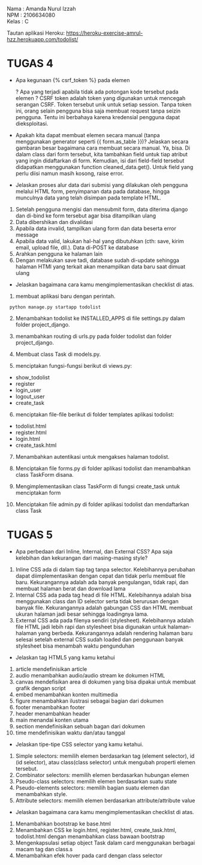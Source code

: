 Nama    : Amanda Nurul Izzah
<br>
NPM     : 2106634080
<br>
Kelas   : C
<br>

Tautan aplikasi Heroku: https://heroku-exercise-amrul-hzz.herokuapp.com/todolist/

# TUGAS 4

- Apa kegunaan {% csrf_token %} pada elemen <form>? Apa yang terjadi apabila tidak ada potongan kode tersebut pada elemen <form>?
CSRF token adalah token yang digunakan untuk mencegah serangan CSRF. Token tersebut unik untuk setiap session. Tanpa token ini, orang selain pengguna bisa saja membuat request tanpa seizin pengguna. Tentu ini berbahaya karena kredensial pengguna dapat dieksploitasi.

- Apakah kita dapat membuat elemen <form> secara manual (tanpa menggunakan generator seperti {{ form.as_table }})? Jelaskan secara gambaran besar bagaimana cara membuat <form> secara manual.
Ya, bisa. Di dalam class dari form tersebut, kita tambahkan field untuk tiap atribut yang ingin didaftarkan di form. Kemudian, isi dari field-field tersebut didapatkan menggunakan function cleaned_data.get(). Untuk field yang perlu diisi namun masih kosong, raise error.

- Jelaskan proses alur data dari submisi yang dilakukan oleh pengguna melalui HTML form, penyimpanan data pada database, hingga munculnya data yang telah disimpan pada template HTML.
1. Setelah pengguna mengisi dan mensubmit form, data diterima django dan di-bind ke form tersebut agar bisa ditampilkan ulang
2. Data dibershikan dan divalidasi
3. Apabila data invalid, tampilkan ulang form dan data beserta error message
4. Apabila data valid, lakukan hal-hal yang dibutuhkan (cth: save, kirim email, upload file, dll.). Data di-POST ke database
5. Arahkan pengguna ke halaman lain
6. Dengan melakukan save tadi, database sudah di-update sehingga halaman HTMl yang terkait akan menampilkan data baru saat dimuat ulang

- Jelaskan bagaimana cara kamu mengimplementasikan checklist di atas.

1. membuat aplikasi baru dengan perintah.
```
 python manage.py startapp todolist
```

2. Menambahkan todolist ke INSTALLED_APPS di file settings.py dalam folder project_django.

3. menambahkan routing di urls.py pada folder todolist dan folder project_django.

4. Membuat class Task di models.py.

5. menciptakan fungsi-fungsi berikut di views.py: <br>
- show_todolist 
- register
- login_user
- logout_user
- create_task

6. menciptakan file-file berikut di folder templates aplikasi todolist: <br>
- todolist.html
- register.html
- login.html
- create_task.html

7. Menambahkan autentikasi untuk mengakses halaman todolist.

8. Menciptakan file forms.py di folder aplikasi todolist dan menambahkan class TaskForm disana.

9. Mengimplementasikan class TaskForm di fungsi create_task untuk menciptakan form

10. Menciptakan file admin.py di folder aplikasi todolist dan mendaftarkan class Task

# TUGAS 5

- Apa perbedaan dari Inline, Internal, dan External CSS? Apa saja kelebihan dan kekurangan dari masing-masing style?
1. Inline CSS ada di dalam tiap tag tanpa selector. Kelebihannya perubahan dapat diimplementasikan dengan cepat dan tidak perlu membuat file baru. Kekurangannya adalah ada banyak pengulangan, tidak rapi, dan membuat halaman berat dan download lama
2. Internal CSS ada pada tag head di file HTML. Kelebihannya adalah bisa menggunakan class dan ID selector serta tidak berurusan dengan banyak file. Kekurangannya adalah gabungan CSS dan HTML membuat ukuran halaman jadi besar sehingga loadingnya lama.
3. External CSS ada pada filenya sendiri (stylesheet). Kelebihannya adalah file HTML jadi lebih rapi dan stylesheet bisa digunakan untuk halaman-halaman yang berbeda. Kekurangannya adalah rendering halaman baru selesai setelah external CSS sudah loaded dan penggunaan banyak stylesheet bisa menambah waktu pengunduhan

- Jelaskan tag HTML5 yang kamu ketahui
1. article mendefinisikan article
2. audio menambahkan audio/audio stream ke dokumen HTML
3. canvas mendefisikan area di dokumen yang bisa dipakai untuk membuat grafik dengan script
4. embed menambahkan konten multimedia
5. figure menambahkan ilustrasi sebagai bagian dari dokumen
6. footer menambahkan footer
7. header menambahkan header 
8. main menandai konten utama
9. section mendefinisikan sebuah bagan dari dokumen
10. time mendefinisikan waktu dan/atau tanggal

- Jelaskan tipe-tipe CSS selector yang kamu ketahui.
1. Simple selectors: memilih elemen berdasarkan tag (element selector), id (id selector), atau class(class selector) untuk mengubah properti elemen tersebut.
2. Combinator selectors: memilih elemen berdasarkan hubungan elemen
3. Pseudo-class selectors: memilih elemen berdasarkan suatu state 
4. Pseudo-elements selectors: memilih bagian suatu elemen dan menambahkan style.
5. Attribute selectors: memilih elemen berdasarkan attribute/attribute value

- Jelaskan bagaimana cara kamu mengimplementasikan checklist di atas.
1. Menambahkan bootstrap ke base.html
2. Menambahkan CSS ke login.html, register.html, create_task.html, todolist.html dengan menambahkan class bawaan bootstrap
3. Mengenkapsulasi setiap object Task dalam card menggunakan berbagai macam tag dan class.s
4. Menambahkan efek hover pada card dengan class selector
